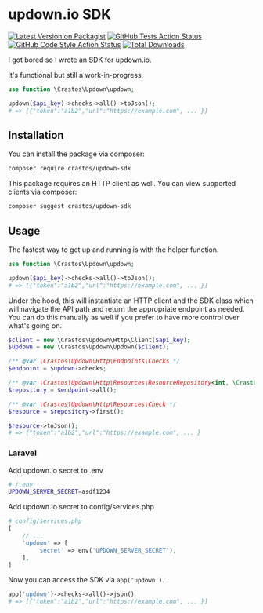 # updown.io SDK

[![Latest Version on Packagist](https://img.shields.io/packagist/v/crastos/updown-sdk.svg?style=flat-square)](https://packagist.org/packages/crastos/updown-sdk)
[![GitHub Tests Action Status](https://img.shields.io/github/actions/workflow/status/crastos/updown-sdk/run-tests.yml?branch=main&label=tests&style=flat-square)](https://github.com/crastos/updown-sdk/actions?query=workflow%3Arun-tests+branch%3Amain)
[![GitHub Code Style Action Status](https://img.shields.io/github/actions/workflow/status/crastos/updown-sdk/fix-php-code-style-issues.yml?branch=main&label=code%20style&style=flat-square)](https://github.com/crastos/updown-sdk/actions?query=workflow%3A"Fix+PHP+code+style+issues"+branch%3Amain)
[![Total Downloads](https://img.shields.io/packagist/dt/crastos/updown-sdk.svg?style=flat-square)](https://packagist.org/packages/crastos/updown-sdk)

I got bored so I wrote an SDK for updown.io.

It's functional but still a work-in-progress.

```php
use function \Crastos\Updown\updown;

updown($api_key)->checks->all()->toJson();
# => [{"token":"a1b2","url":"https://example.com", ... }]
```

## Installation

You can install the package via composer:

```sh
composer require crastos/updown-sdk
```

This package requires an HTTP client as well. You can view supported clients via composer:

```sh
composer suggest crastos/updown-sdk
```

## Usage

The fastest way to get up and running is with the helper function.

```php
use function \Crastos\Updown\updown;

updown($api_key)->checks->all()->toJson();
# => [{"token":"a1b2","url":"https://example.com", ... }]
```

Under the hood, this will instantiate an HTTP client and the SDK class which will navigate the API path and return the appropriate endpoint as needed. You can do this manually as well if you prefer to have more control over what's going on.

```php
$client = new \Crastos\Updown\Http\Client($api_key);
$updown = new \Crastos\Updown\Updown($client);

/** @var \Crastos\Updown\Http\Endpoints\Checks */
$endpoint = $updown->checks;

/** @var \Crastos\Updown\Http\Resources\ResourceRepository<int, \Crastos\Updown\Http\Resources\Check> */
$repository = $endpoint->all();

/** @var \Crastos\Updown\Http\Resources\Check */
$resource = $repository->first();

$resource->toJson();
# => {"token":"a1b2","url":"https://example.com", ... }
```

### Laravel

Add updown.io secret to .env

```sh
# /.env
UPDOWN_SERVER_SECRET=asdf1234
```

Add updown.io secret to config/services.php

```php
# config/services.php
[
    // ...
    'updown' => [
        'secret' => env('UPDOWN_SERVER_SECRET'),
    ],
]
```

Now you can access the SDK via `app('updown')`.

```php
app('updown')->checks->all()->json()
# => [{"token":"a1b2","url":"https://example.com", ... }]
```

